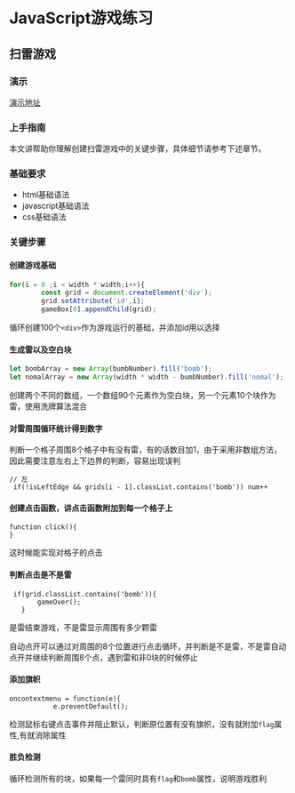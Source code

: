 # JavaScript游戏练习
## 扫雷游戏
### 演示
[演示地址](http://test.vonallen.net/sweeper/)
### 上手指南
本文讲帮助你理解创建扫雷游戏中的关键步骤，具体细节请参考下述章节。
### 基础要求
- html基础语法
- javascript基础语法
- css基础语法
### 关键步骤
#### 创建游戏基础
```js
for(i = 0 ;i < width * width;i++){
        const grid = document.createElement('div');
        grid.setAttribute('id',i);
        gameBox[0].appendChild(grid); 
```
循环创建100个`<div>`作为游戏运行的基础，并添加id用以选择
#### 生成雷以及空白块
```js
let bombArray = new Array(bumbNumber).fill('bomb');
let nomalArray = new Array(width * width - bumbNumber).fill('nomal');
```
创建两个不同的数组，一个数组90个元素作为空白块，另一个元素10个块作为雷，使用洗牌算法混合
#### 对雷周围循环统计得到数字
判断一个格子周围8个格子中有没有雷，有的话数目加1，由于采用非数组方法，因此需要注意左右上下边界的判断，容易出现误判
```
// 左
 if(!isLeftEdge && grids[i - 1].classList.contains('bomb')) num++ 
 ```
 #### 创建点击函数，讲点击函数附加到每一个格子上
 ```
 function click(){
 }
 ```
 这时候能实现对格子的点击
 #### 判断点击是不是雷
 ```
  if(grid.classList.contains('bomb')){
        gameOver();
    }
 ```
 
 是雷结束游戏，不是雷显示周围有多少颗雷
 
 自动点开可以通过对周围的8个位置进行点击循环，并判断是不是雷，不是雷自动点开并继续判断周围8个点，遇到雷和非0块的时候停止
 #### 添加旗帜
 ```
 oncontextmenu = function(e){
            e.preventDefault();
 ```
 检测鼠标右键点击事件并阻止默认，判断原位置有没有旗帜，没有就附加`flag`属性,有就消除属性
 #### 胜负检测
 循环检测所有的块，如果每一个雷同时具有`flag`和`bomb`属性，说明游戏胜利
 
 
